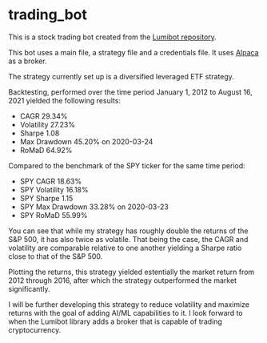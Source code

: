 # trading_bot

This is a stock trading bot created from the [Lumibot repository](https://github.com/Lumiwealth/lumibot).

This bot uses a main file, a strategy file and a credentials file. It uses [Alpaca](http://alpaca.markets/) as a broker. 

The strategy currently set up is a diversified leveraged ETF strategy. 

Backtesting, performed over the time period January 1, 2012 to August 16, 2021 yielded the following results:

- CAGR 29.34%      
- Volatility 27.23%
- Sharpe 1.08
- Max Drawdown 45.20% on 2020-03-24
- RoMaD 64.92%

Compared to the benchmark of the SPY ticker for the same time period:

- SPY CAGR 18.63%
- SPY Volatility 16.18%
- SPY Sharpe 1.15
- SPY Max Drawdown 33.28% on 2020-03-23
- SPY RoMaD 55.99%

You can see that while my strategy has roughly double the returns of the S&P 500, it has also twice as volatile. That being the case, the CAGR and volatility are comparable relative to one another yielding a Sharpe ratio close to that of the S&P 500.

Plotting the returns, this strategy yielded estentially the market return from 2012 through 2016, after which the strategy outperformed the market significantly.

I will be further developing this strategy to reduce volatility and maximize returns with the goal of adding AI/ML capabilities to it. I look forward to when the Lumibot library adds a broker that is capable of trading cryptocurrency.




